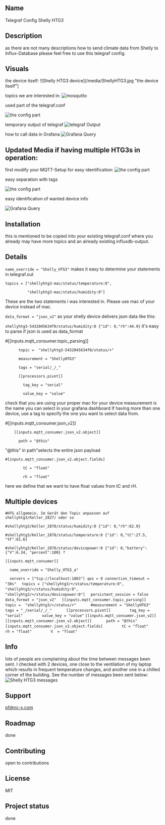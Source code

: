 ## Name
Telegraf Config Shelly HTG3

## Description
as there are not many descriptions how to send climate data from Shelly to Influx-Database please feel free to use this telegraf config.

## Visuals
the device itself:
![Shelly HTG3 device](/media/ShellyHTG3.jpg "the device itself"]

topics we are interested in:
![mosquitto](/media/mosquitto_topic.png "topics we are interested in")

used part of the telegraf.conf

![the config part](/media/telegraf_conf.png "config part" )

temporary output of telegraf
![telegraf Output](/media/telegraf_out.png "output details")

how to call data in Grafana
![Grafana Query](/media/Grafana_Query.png "how to call data" )

## Updated Media if having multiple HTG3s in operation:

first modify your MQTT-Setup for easy identification:
![the config part](/media/HTG3_MQTT_Setup.png "config part" )

easy separation with tags

![the config part](/media/Telegraf_conf_allgemein.png "config part" )

easy identification of wanted device info

![Grafana Query](/media/Grafana_query.png "how to call data" )


## Installation
this is mentioned to be copied into your existing telegraf.conf where you already may have more topics and an already existing influxdb-output.

## Details
`name_override = "Shelly_HTG3"`
makes it easy to determine your statements in telegraf.out

`topics = ["shellyhtg3-mac/status/temperature:0",`

`          "shellyhtg3-mac/status/humidity:0"]`

These are the two statements i was interested in. Please use mac of your device instead of mac.

`data_format = "json_v2"`
as your shelly device delivers json data like this: 

`shellyhtg3-5432045634f0/status/humidity:0 {"id": 0,"rh":44.9}`
it's easy to parse if json is used as data_format


#[[inputs.mqtt_consumer.topic_parsing]]

`      topic =  "shellyhtg3-5432045634f0/status/+"`

`      measurement = "ShellyHTG3"`

`      tags = "serial/_/_"`

`      [[processors.pivot]]`

`        tag_key = "serial"`

`        value_key = "value"`

check that you are using your proper mac for your device
measurement is the name you can select in your grafana dashboard
If having more than one device, use a tag to specify the one you want to select data from.


#[[inputs.mqtt_consumer.json_v2]]

`    [[inputs.mqtt_consumer.json_v2.object]]`

`      path = "@this"`

"@this" in path"selects the entire json payload


`#[inputs.mqtt_consumer.json_v2.object.fields]`

`        tC = "float"`

`        rh = "float"`

here we define that we want to have float values from tC and rH. 

## Multiple devices
`#HTG allgemein. Im Gerät den Topic anpassen auf shellyhtg3/Keller_2827/ oder so`

`#shellyhtg3/Keller_2878/status/humidity:0 {"id": 0,"rh":62.9}`

`#shellyhtg3/Keller_2878/status/temperature:0 {"id": 0,"tC":27.5, "tF":81.6}`

`#shellyhtg3/Keller_2878/status/devicepower:0 {"id": 0,"battery":{"V":6.34, "percent":100} ?`

`[[inputs.mqtt_consumer]]`

`  name_override = "Shelly_HTG3_a"`

`  servers = ["tcp://localhost:1883"]
  qos = 0
  connection_timeout = "30s"`
`  topics = ["shellyhtg3/+/status/temperature:0",`
`            "shellyhtg3/+/status/humidity:0",`
`            "shellyhtg3/+/status/devicepower:0"]`
`  persistent_session = false`
`  data_format = "json_v2"`
`  [[inputs.mqtt_consumer.topic_parsing]]`
`      topic =  "shellyhtg3/+/status/+"`
`      #measurement = "ShellyHTG3"`
`      tags = "_/serial/_/_"`
`      [[processors.pivot]]`
`        tag_key = "serial"`
`        value_key = "value"`
`[[inputs.mqtt_consumer.json_v2]]`
`    [[inputs.mqtt_consumer.json_v2.object]]`
`      path = "@this"`
`      [inputs.mqtt_consumer.json_v2.object.fields]`
`        tC = "float"`
`        rh = "float"`
`        V  = "float"`


## Info
lots of people are complaining about the time between messages been sent. I checked with 2 devices, one close to the ventilation of my laptop which results in frequent temperature changes, and another one in a chilled corner of the building. See the number of messages been sent below:
![Shelly HTG3 messages](/media/Meldezeiten_HTG3.png "depending on themperature change you get more or less messages")

## Support
pf@nc-x.com

## Roadmap
done

## Contributing
open to contributions

## License
MIT

## Project status
done

